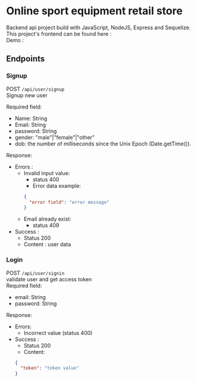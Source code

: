 # Online sport equipment retail store

Backend api project build with JavaScript, NodeJS, Express and Sequelize.  
This project's frontend can be found here :  
Demo :

## Endpoints

### Signup

POST `/api/user/signup`  
Signup new user

Required field:

- Name: String
- Email: String
- password: String
- gender: "male"|"female"|"other"
- dob: the number of milliseconds since the Unix Epoch (Date.getTime()).

Response:

- Errors :
  - Invalid input value:
    - status 400
    - Error data example:
    ```json
    {
      "error field": "error message"
    }
    ```
  - Email already exist:
    - status 409
- Success :
  - Status 200
  - Content : user data

### Login

POST `/api/user/signin`  
validate user and get access token  
Required field:

- email: String
- password: String

Response:

- Errors:
  - Incorrect value (status 400)
- Success :
  - Status 200
  - Content:
  ```json
  {
    "token": "token value"
  }
  ```
